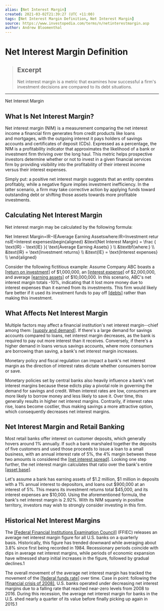 ```yaml
---
alias: [Net Interest Margin]
created: 2021-03-02T21:39:27 (UTC +11:00)
tags: [Net Interest Margin Definition, Net Interest Margin]
source: https://www.investopedia.com/terms/n/netinterestmargin.asp
author: Andrew Bloomenthal
---
```


# Net Interest Margin Definition

> ## Excerpt
> Net interest margin is a metric that examines how successful a firm's investment decisions are compared to its debt situations.

---

Net Interest Margin
## What Is Net Interest Margin?

Net interest margin (NIM) is a measurement comparing the net interest income a financial firm generates from credit products like loans and mortgages, with the outgoing interest it pays holders of savings accounts and certificates of deposit (CDs). Expressed as a percentage, the NIM is a profitability indicator that approximates the likelihood of a bank or investment firm thriving over the long haul. This metric helps prospective investors determine whether or not to invest in a given financial services firm by providing visibility into the profitability of their interest income versus their interest expenses.

Simply put: a positive net interest margin suggests that an entity operates profitably, while a negative figure implies investment inefficiency. In the latter scenario, a firm may take corrective action by applying funds toward outstanding debt or shifting those assets towards more profitable investments.

## Calculating Net Interest Margin

Net interest margin may be calculated by the following formula:

Net Interest Margin\=IR−IEAverage Earning Assetswhere:IR\=Investment returnsIE\=Interest expenses\\begin{aligned} &\\text{Net Interest Margin} = \\frac { \\text{IR} - \\text{IE} }{ \\text{Average Earning Assets} } \\\\ &\\textbf{where:} \\\\ &\\text{IR} = \\text{Investment returns} \\\\ &\\text{IE} = \\text{Interest expenses} \\\\ \\end{aligned}

Consider the following fictitious example: Assume Company ABC boasts a [[return on investment]](https://www.investopedia.com/terms/r/returnoninvestment.asp) of $1,000,000, an [[interest expense]](https://www.investopedia.com/terms/i/interestexpense.asp) of $2,000,000, and average [[earning assets]](https://www.investopedia.com/terms/e/earningassets.asp) of $10,000,000. In this scenario, ABC's net interest margin totals -10%, indicating that it lost more money due to interest expenses than it earned from its investments. This firm would likely fare better if it used its investment funds to pay off [[debts]](https://www.investopedia.com/terms/d/debt.asp) rather than making this investment.

## What Affects Net Interest Margin

Multiple factors may affect a financial institution's net interest margin--chief among them: [[supply and demand]](https://www.investopedia.com/terms/l/law-of-supply-demand.asp). If there's a large demand for savings accounts compared to loans, net interest margin decreases, as the bank is required to pay out more interest than it receives. Conversely, if there's a higher demand in loans versus savings accounts, where more consumers are borrowing than saving, a bank's net interest margin increases.

Monetary policy and fiscal regulation can impact a bank's net interest margin as the direction of interest rates dictate whether consumers borrow or save.

Monetary policies set by central banks also heavily influence a bank's net interest margins because these edicts play a pivotal role in governing the demand for savings and credit. When interest rates are low, consumers are more likely to borrow money and less likely to save it. Over time, this generally results in higher net interest margins. Contrarily, if interest rates rise, loans become costlier, thus making savings a more attractive option, which consequently decreases net interest margins.

## Net Interest Margin and Retail Banking

Most retail banks offer interest on customer deposits, which generally hovers around 1% annually. If such a bank marshaled together the deposits of five customers and used those proceeds to issue a loan to a small business, with an annual interest rate of 5%, the 4% margin between these two amounts is considered the [[net interest spread]](https://www.investopedia.com/terms/n/net-interest-rate-spread.asp). Looking one step further, the net interest margin calculates that ratio over the bank's entire [[asset base]](https://www.investopedia.com/terms/a/asset-base.asp).

Let's assume a bank has earning assets of $1.2 million, $1 million in deposits with a 1% annual interest to depositors, and loans out $900,000 at an interest of 5%. This means its investment returns total $45,000, and its interest expenses are $10,000. Using the aforementioned formula, the bank's net interest margin is 2.92%. With its NIM squarely in positive territory, investors may wish to strongly consider investing in this firm.

## Historical Net Interest Margins

The [[Federal Financial Institutions Examination Council]](https://www.investopedia.com/terms/f/ffiec.asp) (FFIEC) releases an average net interest margin figure for all U.S. banks on a quarterly basis. Historically, this figure has trended downward while averaging about 3.8% since first being recorded in 1984. Recessionary periods coincide with dips in average net interest margins, while periods of economic expansion have witnessed sharp initial increases in the figure, followed by gradual declines.1

The overall movement of the average net interest margin has tracked the movement of the [[federal funds rate]](https://www.investopedia.com/terms/f/federalfundsrate.asp) over time. Case in point: following the [[financial crisis of 2008]](https://www.investopedia.com/articles/economics/09/financial-crisis-review.asp), U.S. banks operated under decreasing net interest margins due to a falling rate that reached near-zero levels from 2008 to 2016. During this recession, the average net interest margin for banks in the U.S. shed nearly a quarter of its value before finally picking up again in 2015.1
